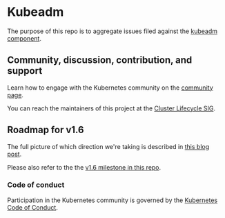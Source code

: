 # Kubeadm

The purpose of this repo is to aggregate issues filed against the [kubeadm component](https://github.com/kubernetes/kubernetes/tree/master/cmd/kubeadm).

## Community, discussion, contribution, and support

Learn how to engage with the Kubernetes community on the [community page](http://kubernetes.io/community/).

You can reach the maintainers of this project at the [Cluster Lifecycle SIG](https://github.com/kubernetes/community/tree/master/sig-cluster-lifecycle#cluster-lifecycle-sig).

## Roadmap for v1.6

The full picture of which direction we're taking is described in [this blog post](http://blog.kubernetes.io/2017/01/stronger-foundation-for-creating-and-managing-kubernetes-clusters.html).

Please also refer to the the [v1.6 milestone in this repo](https://github.com/kubernetes/kubeadm/milestone/1).

### Code of conduct

Participation in the Kubernetes community is governed by the [Kubernetes Code of Conduct](code-of-conduct.md).
